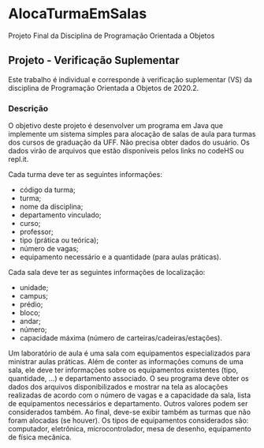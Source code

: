 # AlocaTurmaEmSalas
Projeto Final da Disciplina de Programação Orientada a Objetos

## Projeto - Verificação Suplementar
Este trabalho é individual e corresponde à verificação suplementar (VS) da disciplina de Programação Orientada a Objetos de 2020.2.
### Descrição
O objetivo deste projeto é desenvolver um programa em Java que implemente um sistema simples para alocação de salas de aula para turmas dos cursos de graduação da UFF. Não precisa obter dados do usuário. Os dados virão de arquivos que estão disponíveis pelos links no codeHS ou repl.it.

Cada turma deve ter as seguintes informações:
- código da turma;
- turma;
- nome da disciplina;
- departamento vinculado;
- curso;
- professor;
- tipo (prática ou teórica);
- número de vagas;
- equipamento necessário e a quantidade (para aulas práticas).

Cada sala deve ter as seguintes informações de localização:
- unidade;
- campus;
- prédio;
- bloco;
- andar;
- número;
- capacidade máxima (número de carteiras/cadeiras/estações).

Um laboratório de aula é uma sala com equipamentos especializados para ministrar aulas práticas. Além de conter as informações comuns de uma sala, ele deve ter informações sobre os equipamentos existentes (tipo, quantidade, ...) e departamento associado.
O seu programa deve obter os dados dos arquivos disponibilizados e mostrar na tela as alocações realizadas de acordo com o número de vagas e a capacidade da sala, lista de equipamentos necessários e departamento. Outros valores podem ser considerados também. Ao final, deve-se exibir também as turmas que não foram alocadas (se houver).
Os tipos de equipamentos considerados são: computador, eletrônica, microcontrolador, mesa de desenho, equipamento de física mecânica.


